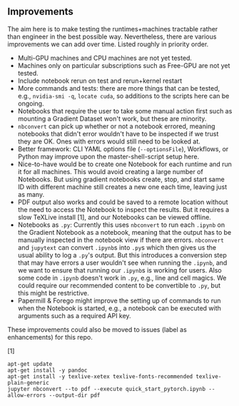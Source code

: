 ## Improvements

The aim here is to make testing the runtimes+machines tractable rather than engineer in the best possible way. Nevertheless, there are various improvements we can add over time. Listed roughly in priority order.

- Multi-GPU machines and CPU machines are not yet tested.
- Machines only on particular subscriptions such as Free-GPU are not yet tested.
- Include notebook rerun on test and rerun+kernel restart
- More commands and tests: there are more things that can be tested, e.g., `nvidia-smi -q`, `locate cuda`, so additions to the scripts here can be ongoing.
- Notebooks that require the user to take some manual action first such as mounting a Gradient Dataset won't work, but these are minority.
- `nbconvert` can pick up whether or not a notebook errored, meaning notebooks that didn't error wouldn't have to be inspected if we trust they are OK. Ones with errors would still need to be looked at.
- Better framework: CLI YAML options file (`--optionsFile`), Workflows, or Python may improve upon the master-shell-script setup here.
- Nice-to-have would be to create one Notebook for each runtime and run it for all machines. This would avoid creating a large number of Notebooks. But using gradient notebooks create, stop, and start same ID with different machine still creates a new one each time, leaving just as many.
- PDF output also works and could be saved to a remote location without the need to access the Notebook to inspect the results. But it requires a slow TeXLive install [1], and our Notebooks can be viewed offline.
- Notebooks as `.py`: Currently this uses `nbconvert` to run each `.ipynb` on the Gradient Notebook as a notebook, meaning that the output has to be manually inspected in the notebook view if there are errors. `nbconvert` and `jupytext` can convert `.ipynb`s into `.py`s which then gives us the usual ability to log a `.py`'s output. But this introduces a conversion step that may have errors a user wouldn't see when running the `.ipynb`, and we want to ensure that running our `.ipynb`s is working for users. Also some code in `.ipynb` doesn't work in `.py`, e.g., line and cell magics. We could require our recommended content to be convertible to `.py`, but this might be restrictive.
- Papermill & Forego might improve the setting up of commands to run when the Notebook is started, e.g., a notebook can be executed with arguments such as a required API key.

These improvements could also be moved to issues (label as enhancements) for this repo.

[1]

```
apt-get update
apt-get install -y pandoc
apt-get install -y texlive-xetex texlive-fonts-recommended texlive-plain-generic
jupyter nbconvert --to pdf --execute quick_start_pytorch.ipynb --allow-errors --output-dir pdf
```
